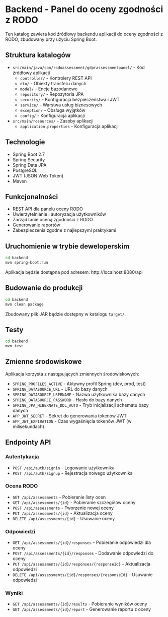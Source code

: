 # Backend - Panel do oceny zgodności z RODO

Ten katalog zawiera kod źródłowy backendu aplikacji do oceny zgodności z RODO, zbudowany przy użyciu Spring Boot.

## Struktura katalogów

- `src/main/java/com/rodoassessment/gdprassessmentpanel/` - Kod źródłowy aplikacji
  - `controller/` - Kontrolery REST API
  - `dto/` - Obiekty transferu danych
  - `model/` - Encje bazodanowe
  - `repository/` - Repozytoria JPA
  - `security/` - Konfiguracja bezpieczeństwa i JWT
  - `service/` - Warstwa usług biznesowych
  - `exception/` - Obsługa wyjątków
  - `config/` - Konfiguracja aplikacji
- `src/main/resources/` - Zasoby aplikacji
  - `application.properties` - Konfiguracja aplikacji

## Technologie

- Spring Boot 2.7
- Spring Security
- Spring Data JPA
- PostgreSQL
- JWT (JSON Web Token)
- Maven

## Funkcjonalności

- REST API dla panelu oceny RODO
- Uwierzytelnianie i autoryzacja użytkowników
- Zarządzanie oceną zgodności z RODO
- Generowanie raportów
- Zabezpieczenia zgodne z najlepszymi praktykami

## Uruchomienie w trybie deweloperskim

```bash
cd backend
mvn spring-boot:run
```

Aplikacja będzie dostępna pod adresem: http://localhost:8080/api

## Budowanie do produkcji

```bash
cd backend
mvn clean package
```

Zbudowany plik JAR będzie dostępny w katalogu `target/`.

## Testy

```bash
cd backend
mvn test
```

## Zmienne środowiskowe

Aplikacja korzysta z następujących zmiennych środowiskowych:

- `SPRING_PROFILES_ACTIVE` - Aktywny profil Spring (dev, prod, test)
- `SPRING_DATASOURCE_URL` - URL do bazy danych
- `SPRING_DATASOURCE_USERNAME` - Nazwa użytkownika bazy danych
- `SPRING_DATASOURCE_PASSWORD` - Hasło do bazy danych
- `SPRING_JPA_HIBERNATE_DDL_AUTO` - Tryb inicjalizacji schematu bazy danych
- `APP_JWT_SECRET` - Sekret do generowania tokenów JWT
- `APP_JWT_EXPIRATION` - Czas wygaśnięcia tokenów JWT (w milisekundach)

## Endpointy API

### Autentykacja

- `POST /api/auth/signin` - Logowanie użytkownika
- `POST /api/auth/signup` - Rejestracja nowego użytkownika

### Ocena RODO

- `GET /api/assessments` - Pobieranie listy ocen
- `GET /api/assessments/{id}` - Pobieranie szczegółów oceny
- `POST /api/assessments` - Tworzenie nowej oceny
- `PUT /api/assessments/{id}` - Aktualizacja oceny
- `DELETE /api/assessments/{id}` - Usuwanie oceny

### Odpowiedzi

- `GET /api/assessments/{id}/responses` - Pobieranie odpowiedzi dla oceny
- `POST /api/assessments/{id}/responses` - Dodawanie odpowiedzi do oceny
- `PUT /api/assessments/{id}/responses/{responseId}` - Aktualizacja odpowiedzi
- `DELETE /api/assessments/{id}/responses/{responseId}` - Usuwanie odpowiedzi

### Wyniki

- `GET /api/assessments/{id}/results` - Pobieranie wyników oceny
- `GET /api/assessments/{id}/report` - Generowanie raportu z oceny
